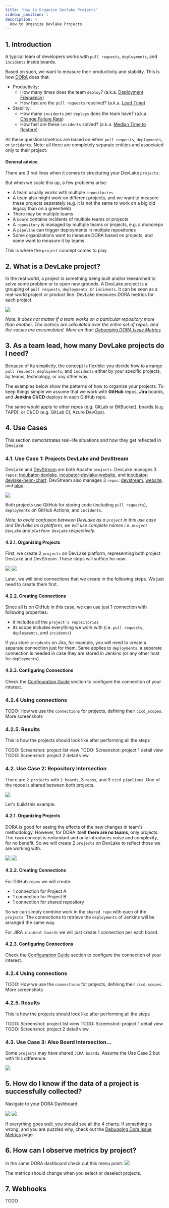 ```yaml
---
title: "How to Organize Devlake Projects"
sidebar_position: 1
description: >
  How to Organize Devlake Projects
---
```


## 1. Introduction
A typical team of developers works with `pull requests`, `deployments`, and `incidents` inside boards.

Based on such, we want to measure their productivity and stability. This is how [DORA](docs/DORA.md) does that:
- Productivity:
  - How many times does the team `deploy`? (a.k.a. [Deployment Frequency](docs/Metrics/DeploymentFrequency.md))
  - How fast are the `pull requests` resolved? (a.k.a. [Lead Time](docs/Metrics/LeadTimeForChanges.md))
- Stability:
  - How many `incidents` per `deploys` does the team have? (a.k.a. [Change Failure Rate](docs/Metrics/CFR.md))
  - How fast are these `incidents` solved? (a.k.a. [Median Time to Restore](docs/Metrics/MTTR.md))

All these questions/metrics are based on either `pull requests`, `deployments`, or `incidents`.
Note: all three are completely separate entities and associated only to their project.

#### General advice

There are 3 red lines when it comes to structuring your DevLake `projects`:

But when we scale this up, a few problems arise:
- A team usually works with multiple `repositories`
- A team also might work on different projects, and we want to measure these projects separately (e.g. it is not the same to work on a big old legacy than on a greenfield)
- There may be multiple teams
- A `board` contains incidents of multiple teams or projects
- A `repository` is managed by multiple teams or projects, e.g. a monorepo
- A `pipeline` can trigger deployments in multiple repositories
- Some organizations want to measure DORA based on projects, and some want to measure it by teams

This is where the `project` concept comes to play.

## 2. What is a DevLake project?
In the real world, a project is something being built and/or researched to solve some problem or to open new grounds.
A DevLake project is a grouping of `pull requests`, `deployments`, or `incidents`. It can be seen as a real-world project or product line. DevLake measures DORA metrics for each project.

![](project_pipeline.png)

_Note: It does not matter if a team works on a particular repository more than another.
The metrics are calculated over the entire set of repos, and the values are accumulated.
More on that: [Debugging DORA Issue Metrics](docs/Troubleshooting/Dashboard.md#debugging-dora-issue-metrics)_

## 3. As a team lead, how many DevLake projects do I need?

Because of its simplicity, the concept is flexible: you decide how to arrange `pull requests`, `deployments`, and `incidents`
either by your specific projects, by teams, technology, or any other way.

The examples below show the patterns of how to organize your projects.
To keep things simple we assume that we work with **GitHub** repos, **Jira** boards, 
and **Jenkins CI/CD** deploys in each GitHub repo.

The same would apply to other repos (e.g. GitLab or BitBucket), boards (e.g. TAPD), 
or CI/CD (e.g. GitLab CI, Azure DevOps).

## 4. Use Cases
This section demonstrates real-life situations and how they get reflected in DevLake.

### 4.1. Use Case 1: Projects DevLake and DevStream
DevLake and [DevStream](https://github.com/devstream-io/devstream) are both Apache `projects`.
DevLake manages 3 `repos`: [incubator-devlake](https://github.com/apache/incubator-devlake), 
[incubator-devlake-website](https://github.com/apache/incubator-devlake-website), 
and [incubator-devlake-helm-chart](https://github.com/apache/incubator-devlake-helm-chart).
DevStream also manages 3 `repos`: [devstream](https://github.com/devstream-io/devstream),
[website](https://github.com/devstream-io/website), and [blog](https://github.com/devstream-io/blog).

![](project_use_case_1.png)

Both projects use GitHub for storing code (including `pull requests`), `deployments` on GitHub Actions, and `incidents`.

_Note: to avoid confusion between DevLake as a `project` in this use case and DevLake as a platform,
we will use complete names i.e. `project DevLake` and `platform DevLake` respectively._

#### 4.2.1. Organizing Projects
First, we create 2 `projects` on DevLake platform, representing both project DevLake and DevStream.
These steps will suffice for now:

![](create_project_1.png)
![](create_project_2.png)

Later, we will bind connections that we create in the following steps. We just need to create them first.

#### 4.2.2. Creating Connections

Since all is on GitHub in this case, we can use just 1 connection with following properties:
- it includes all the `project's repositories`
- its scope includes everything we work with (i.e. `pull requests`, `deployments`, and `incidents`)

If you store `incidents` on Jira, for example, you will need to create a separate connection just for them.
Same applies to `deployments`, a separate connection is needed in case they are stored in Jenkins (or any other host for `deployments`).

#### 4.2.3. Configuring Connections
Check the [Configuration Guide](/docs/Configuration) section to configure the connection of your interest.

### 4.2.4 Using connections

TODO: How we use the `connections` for projects, defining their `cicd_scopes`. More screenshots

### 4.2.5. Results

This is how the projects should look like after performing all the steps

TODO: Screenshot: project list view
TODO: Screenshot: project 1 detail view
TODO: Screenshot: project 2 detail view







### 4.2. Use Case 2: Repository Intersection

There are `2 projects` with `2 boards`, 3 `repos`, and 3 `cicd pipelines`. 
One of the repos is shared between both projects.

![](project_use_case_2.png)

Let's build this example.

#### 4.2.1. Organizing Projects
DORA is good for seeing the effects of the new changes in team's methodology.
However, for DORA itself **there are no teams**, only projects. 
The `team` concept is redundant and only introduces noise and complexity, for no benefit.
So we will create 2 `projects` on DevLake to reflect those we are working with.

![](create_project_1.png)
![](create_project_2.png)

#### 4.2.2. Creating Connections

For GitHub `repos` we will create:
- 1 connection for Project A
- 1 connection for Project B
- 1 connection for shared repository

So we can simply combine work in the `shared repo` with each of the `projects`.
The connections to retrieve the `deployments` of Jenkins will be arranged the same way.

For JIRA `incident boards` we will just create 1 connection per each board.

#### 4.2.3. Configuring Connections
Check the [Configuration Guide](/docs/Configuration) section to configure the connection of your interest.

### 4.2.4 Using connections

TODO: How we use the `connections` for projects, defining their `cicd_scopes`. More screenshots

### 4.2.5. Results

This is how the projects should look like after performing all the steps

TODO: Screenshot: project list view
TODO: Screenshot: project 1 detail view
TODO: Screenshot: project 2 detail view


### 4.3. Use Case 3: Also Board Intersection...

Some `projects` may have shared `JIRA boards`. Assume the Use Case 2 but with this difference:

![](project_use_case_3.png)

## 5. How do I know if the data of a project is successfully collected?

Navigate to your DORA Dashboard:

![](navigate_to_dora_1.png)
![](navigate_to_dora_2.png)

If everything goes well, you should see all the 4 charts.
If something is wrong, and you are puzzled why, check out the 
[Debugging Dora Issue Metrics](docs/Troubleshooting/Dashboard.md#debugging-dora-issue-metrics) page.

## 6. How can I observe metrics by project?
In the same DORA dashboard check out this menu point:
![](observe_metrics_by_project_panel.png)

The metrics should change when you select or deselect projects.


## 7. Webhooks
TODO
